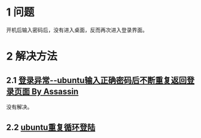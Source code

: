 # 1 问题
开机后输入密码后，没有进入桌面，反而再次进入登录界面。


# 2 解决方法
## 2.1 [登录异常--ubuntu输入正确密码后不断重复返回登录页面 By Assassin](https://blog.csdn.net/qq_35078631/article/details/76566166)

没有解决。

## 2.2 [ubuntu重复循环登陆](https://blog.csdn.net/baidu_30809315/article/details/49445391)




